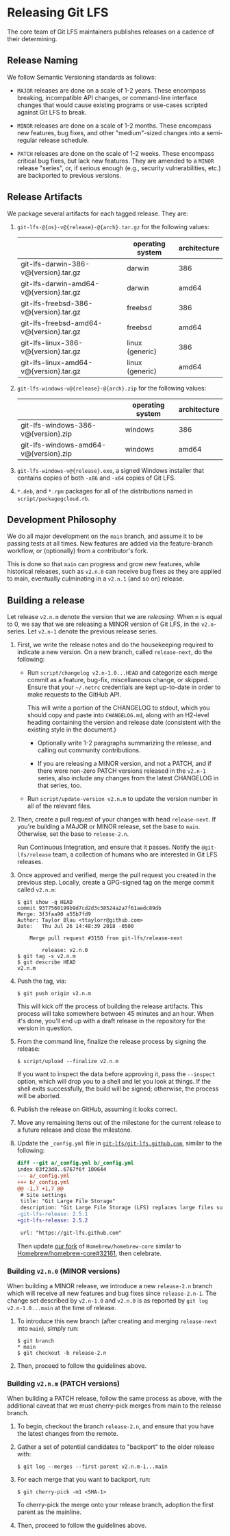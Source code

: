 # Releasing Git LFS

The core team of Git LFS maintainers publishes releases on a cadence of their
determining.

## Release Naming

We follow Semantic Versioning standards as follows:

  * `MAJOR` releases are done on a scale of 1-2 years. These encompass breaking,
    incompatible API changes, or command-line interface changes that would
    cause existing programs or use-cases scripted against Git LFS to break.

  * `MINOR` releases are done on a scale of 1-2 months. These encompass new
    features, bug fixes, and other "medium"-sized changes into a semi-regular
    release schedule.

  * `PATCH` releases are done on the scale of 1-2 weeks. These encompass
    critical bug fixes, but lack new features. They are amended to a `MINOR`
    release "series", or, if serious enough (e.g., security vulnerabilities,
    etc.) are backported to previous versions.

## Release Artifacts

We package several artifacts for each tagged release. They are:

  1. `git-lfs-@{os}-v@{release}-@{arch}.tar.gz` for the following values:

      |     | operating system | architecture |
      | --- | ---------------- | ------------ |
      | git-lfs-darwin-386-v@{version}.tar.gz | darwin | 386 |
      | git-lfs-darwin-amd64-v@{version}.tar.gz | darwin | amd64 |
      | git-lfs-freebsd-386-v@{version}.tar.gz | freebsd | 386 |
      | git-lfs-freebsd-amd64-v@{version}.tar.gz | freebsd | amd64 |
      | git-lfs-linux-386-v@{version}.tar.gz | linux (generic) | 386 |
      | git-lfs-linux-amd64-v@{version}.tar.gz | linux (generic) | amd64 |

  2. `git-lfs-windows-v@{release}-@{arch}.zip` for the following values:

      |     | operating system | architecture |
      | --- | ---------------- | ------------ |
      | git-lfs-windows-386-v@{version}.zip | windows | 386 |
      | git-lfs-windows-amd64-v@{version}.zip | windows | amd64 |

  3. `git-lfs-windows-v@{release}.exe`, a signed Windows installer that contains
     copies of both `-x86` and `-x64` copies of Git LFS.

  4. `*.deb`, and `*.rpm` packages for all of the distributions named in
     `script/packagegcloud.rb`.

## Development Philosophy

We do all major development on the `main` branch, and assume it to be passing
tests at all times. New features are added via the feature-branch workflow, or
(optionally) from a contributor's fork.

This is done so that `main` can progress and grow new features, while
historical releases, such as `v2.n.0` can receive bug fixes as they are applied
to main, eventually culminating in a `v2.n.1` (and so on) release.

## Building a release

Let release `v2.n.m` denote the version that we are _releasing_. When `m` is
equal to 0, we say that we are releasing a MINOR version of Git LFS, in the
`v2.n`-series. Let `v2.n-1` denote the previous release series.

  1. First, we write the release notes and do the housekeeping required to
     indicate a new version. On a new branch, called `release-next`, do the
     following:

     * Run `script/changelog v2.n-1.0...HEAD` and categorize each merge commit
       as a feature, bug-fix, miscellaneous change, or skipped. Ensure that your
       `~/.netrc` credentials are kept up-to-date in order to make requests to
       the GitHub API.

       This will write a portion of the CHANGELOG to stdout, which you should
       copy and paste into `CHANGELOG.md`, along with an H2-level heading
       containing the version and release date (consistent with the existing
       style in the document.)

       * Optionally write 1-2 paragraphs summarizing the release, and calling out
         community contributions.

       * If you are releasing a MINOR version, and not a PATCH, and if there
         were non-zero PATCH versions released in the `v2.n-1` series, also
         include any changes from the latest CHANGELOG in that series, too.

     * Run `script/update-version v2.n.m` to update the version number in all of
       the relevant files.

  2. Then, create a pull request of your changes with head `release-next`. If
     you're building a MAJOR or MINOR release, set the base to `main`.
     Otherwise, set the base to `release-2.n`.

     Run Continuous Integration, and ensure that it passes.
     Notify the `@git-lfs/release` team, a collection of humans who are
     interested in Git LFS releases.

  3. Once approved and verified, merge the pull request you created in the
     previous step. Locally, create a GPG-signed tag on the merge commit called
     `v2.n.m`:

     ```ShellSession
     $ git show -q HEAD
     commit 9377560199b9d7cd2d3c38524a2a7f61aedc89db
     Merge: 3f3faa90 a55b7fd9
     Author: Taylor Blau <ttaylorr@github.com>
     Date:   Thu Jul 26 14:48:39 2018 -0500

         Merge pull request #3150 from git-lfs/release-next

             release: v2.n.0
     $ git tag -s v2.n.m
     $ git describe HEAD
     v2.n.m
     ```

  4. Push the tag, via:

     ```ShellSession
     $ git push origin v2.n.m
     ```

     This will kick off the process of building the release artifacts.  This
     process will take somewhere between 45 minutes and an hour.  When it's
     done, you'll end up with a draft release in the repository for the version
     in question.

  5. From the command line, finalize the release process by signing the release:

     ```ShellSession
     $ script/upload --finalize v2.n.m
     ```

     If you want to inspect the data before approving it, pass the `--inspect`
     option, which will drop you to a shell and let you look at things.  If the
     shell exits successfully, the build will be signed; otherwise, the process
     will be aborted.

  6. Publish the release on GitHub, assuming it looks correct.

  7. Move any remaining items out of the milestone for the current release to a
     future release and close the milestone.

  8. Update the `_config.yml` file in
     [`git-lfs/git-lfs.github.com`](https://github.com/git-lfs/git-lfs.github.com),
     similar to the following:

     ```diff
     diff --git a/_config.yml b/_config.yml
     index 03f23d8..6767f6f 100644
     --- a/_config.yml
     +++ b/_config.yml
     @@ -1,7 +1,7 @@
      # Site settings
      title: "Git Large File Storage"
      description: "Git Large File Storage (LFS) replaces large files such as audio samples, videos, datasets, and graphics with text pointers inside Git, while storing the file contents on a remote server like GitHub.com or GitHub Enterprise."
     -git-lfs-release: 2.5.1
     +git-lfs-release: 2.5.2

      url: "https://git-lfs.github.com"
     ```

     Then update [our fork](https://github.com/git-lfs/Homebrew-core) of
     `Homebrew/homebrew-core` similar to
     [Homebrew/homebrew-core#32161](https://github.com/Homebrew/homebrew-core/pull/32161),
     then celebrate.

### Building `v2.n.0` (MINOR versions)

When building a MINOR release, we introduce a new `release-2.n` branch which
will receive all new features and bug fixes since `release-2.n-1`. The change
set described by `v2.n-1.0` and `v2.n.0` is as reported by `git log
v2.n-1.0...main` at the time of release.

  1. To introduce this new branch (after creating and merging `release-next`
     into `main`), simply run:

     ```ShellSession
     $ git branch
     * main
     $ git checkout -b release-2.n
     ```

  2. Then, proceed to follow the guidelines above.

### Building `v2.n.m` (PATCH versions)

When building a PATCH release, follow the same process as above, with the
additional caveat that we must cherry-pick merges from main to the release
branch.

  1. To begin, checkout the branch `release-2.n`, and ensure that you have the
     latest changes from the remote.

  2. Gather a set of potential candidates to "backport" to the older release
     with:

     ```ShellSession
     $ git log --merges --first-parent v2.n.m-1...main
     ```

   3. For each merge that you want to backport, run:

      ```ShellSession
      $ git cherry-pick -m1 <SHA-1>
      ```

      To cherry-pick the merge onto your release branch, adoption the first
      parent as the mainline.

   4. Then, proceed to follow the guidelines above.
